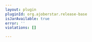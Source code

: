 ```yaml
---
layout: plugin
pluginId: org.ajoberstar.release-base
isJarAvailable: true
error: ''
violations: []

---
```

